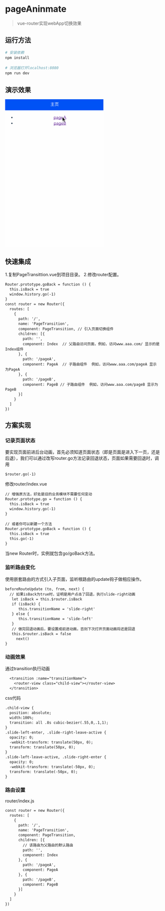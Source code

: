 # pageAninmate

> vue-router实现webApp切换效果

## 运行方法

``` bash
# 安装依赖
npm install

# 浏览器打开localhost:8080
npm run dev

```

## 演示效果
![](pageAnimate.gif)

## 快速集成
1.复制PageTransittion.vue到项目目录。
2.修改router配置。
```
Router.prototype.goBack = function () {
  this.isBack = true
  window.history.go(-1)
}
const router = new Router({
  routes: [
    {
      path: '/',
      name: 'PageTransition', 
      component: PageTransition, // 引入页面切换组件
      children: [{
        path: '',
        component: Index  // 父路由访问页面，例如，访问www.aaa.com/ 显示的是Index组件
      }, {
        path: '/pageA',
        component: PageA  // 子路由组件  例如，访问www.aaa.com/pageA 显示为PageA
      }, {
        path: '/pageB',
        component: PageB // 子路由组件  例如，访问www.aaa.com/pageB 显示为PageB
      }]
    }
  ]
})
```

## 方案实现
### 记录页面状态
要实现页面前进后台动画，首先必须知道页面状态（即是页面是进入下一页，还是后退），我们可以通过改写router.go方法记录回退状态，页面如果需要回退时，调用
```
$router.go(-1) 
```

修改router/index.vue
```
// 增强原方法，好处是旧的业务模块不需要任何变动
Router.prototype.go = function () {
  this.isBack = true
  window.history.go(-1)
}

// 或者你可以新建一个方法
Router.prototype.goBack = function () {
  this.isBack = true
  this.go(-1)
}
```
当new Router时，实例就包含go/goBack方法。

### 监听路由变化
使用嵌套路由的方式引入子页面，监听根路由的update钩子做相应操作。
```
beforeRouteUpdate (to, from, next) {
  // 如果isBack为true时，证明是用户点击了回退，执行slide-right动画
   let isBack = this.$router.isBack
   if (isBack) {
      this.transitionName = 'slide-right'
   } else {
      this.transitionName = 'slide-left'
   }
   // 做完回退动画后，要设置成前进动画，否则下次打开页面动画将还是回退
   this.$router.isBack = false
     next()
}
```
### 动画效果
通过transition执行动画
```
  <transition :name="transitionName">
    <router-view class="child-view"></router-view>
  </transition>
```
css代码
```
.child-view {
  position: absolute;
  width:100%;
  transition: all .8s cubic-bezier(.55,0,.1,1);
}
.slide-left-enter, .slide-right-leave-active {
  opacity: 0;
  -webkit-transform: translate(50px, 0);
  transform: translate(50px, 0);
}
.slide-left-leave-active, .slide-right-enter {
  opacity: 0;
  -webkit-transform: translate(-50px, 0);
  transform: translate(-50px, 0);
}
```

### 路由设置
router/index.js
```
const router = new Router({
  routes: [
    {
      path: '/',
      name: 'PageTransition',
      component: PageTransition,
      children: [{
        // 该路由为父路由的默认路由
        path: '',
        component: Index
      }, {
        path: '/pageA',
        component: PageA
      }, {
        path: '/pageB',
        component: PageB
      }]
    }
  ]
})
```






